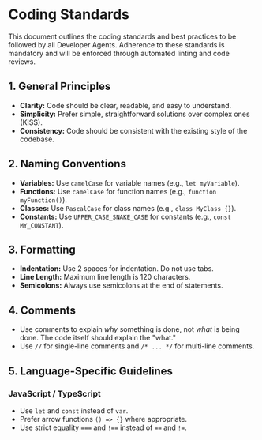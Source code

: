 # Coding Standards

This document outlines the coding standards and best practices to be followed by all Developer Agents. Adherence to these standards is mandatory and will be enforced through automated linting and code reviews.

## 1. General Principles

- **Clarity:** Code should be clear, readable, and easy to understand.
- **Simplicity:** Prefer simple, straightforward solutions over complex ones (KISS).
- **Consistency:** Code should be consistent with the existing style of the codebase.

## 2. Naming Conventions

- **Variables:** Use `camelCase` for variable names (e.g., `let myVariable`).
- **Functions:** Use `camelCase` for function names (e.g., `function myFunction()`).
- **Classes:** Use `PascalCase` for class names (e.g., `class MyClass {}`).
- **Constants:** Use `UPPER_CASE_SNAKE_CASE` for constants (e.g., `const MY_CONSTANT`).

## 3. Formatting

- **Indentation:** Use 2 spaces for indentation. Do not use tabs.
- **Line Length:** Maximum line length is 120 characters.
- **Semicolons:** Always use semicolons at the end of statements.

## 4. Comments

- Use comments to explain *why* something is done, not *what* is being done. The code itself should explain the "what."
- Use `//` for single-line comments and `/* ... */` for multi-line comments.

## 5. Language-Specific Guidelines

### JavaScript / TypeScript
- Use `let` and `const` instead of `var`.
- Prefer arrow functions `() => {}` where appropriate.
- Use strict equality `===` and `!==` instead of `==` and `!=`.
